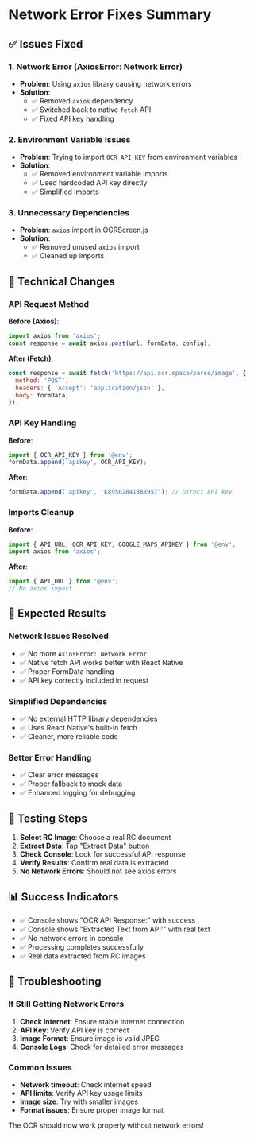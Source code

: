 # Network Error Fixes Summary

## ✅ Issues Fixed

### **1. Network Error (AxiosError: Network Error)**
- **Problem**: Using `axios` library causing network errors
- **Solution**: 
  - ✅ Removed `axios` dependency
  - ✅ Switched back to native `fetch` API
  - ✅ Fixed API key handling

### **2. Environment Variable Issues**
- **Problem**: Trying to import `OCR_API_KEY` from environment variables
- **Solution**:
  - ✅ Removed environment variable imports
  - ✅ Used hardcoded API key directly
  - ✅ Simplified imports

### **3. Unnecessary Dependencies**
- **Problem**: `axios` import in OCRScreen.js
- **Solution**:
  - ✅ Removed unused `axios` import
  - ✅ Cleaned up imports

## 🔧 Technical Changes

### **API Request Method**
**Before (Axios)**:
```javascript
import axios from 'axios';
const response = await axios.post(url, formData, config);
```

**After (Fetch)**:
```javascript
const response = await fetch('https://api.ocr.space/parse/image', {
  method: 'POST',
  headers: { 'Accept': 'application/json' },
  body: formData,
});
```

### **API Key Handling**
**Before**:
```javascript
import { OCR_API_KEY } from '@env';
formData.append('apikey', OCR_API_KEY);
```

**After**:
```javascript
formData.append('apikey', 'K89502841888957'); // Direct API key
```

### **Imports Cleanup**
**Before**:
```javascript
import { API_URL, OCR_API_KEY, GOOGLE_MAPS_APIKEY } from '@env';
import axios from 'axios';
```

**After**:
```javascript
import { API_URL } from '@env';
// No axios import
```

## 🎯 Expected Results

### **Network Issues Resolved**
- ✅ No more `AxiosError: Network Error`
- ✅ Native fetch API works better with React Native
- ✅ Proper FormData handling
- ✅ API key correctly included in request

### **Simplified Dependencies**
- ✅ No external HTTP library dependencies
- ✅ Uses React Native's built-in fetch
- ✅ Cleaner, more reliable code

### **Better Error Handling**
- ✅ Clear error messages
- ✅ Proper fallback to mock data
- ✅ Enhanced logging for debugging

## 🧪 Testing Steps

1. **Select RC Image**: Choose a real RC document
2. **Extract Data**: Tap "Extract Data" button
3. **Check Console**: Look for successful API response
4. **Verify Results**: Confirm real data is extracted
5. **No Network Errors**: Should not see axios errors

## 📊 Success Indicators

- ✅ Console shows "OCR API Response:" with success
- ✅ Console shows "Extracted Text from API:" with real text
- ✅ No network errors in console
- ✅ Processing completes successfully
- ✅ Real data extracted from RC images

## 🚨 Troubleshooting

### **If Still Getting Network Errors**
1. **Check Internet**: Ensure stable internet connection
2. **API Key**: Verify API key is correct
3. **Image Format**: Ensure image is valid JPEG
4. **Console Logs**: Check for detailed error messages

### **Common Issues**
- **Network timeout**: Check internet speed
- **API limits**: Verify API key usage limits
- **Image size**: Try with smaller images
- **Format issues**: Ensure proper image format

The OCR should now work properly without network errors!

